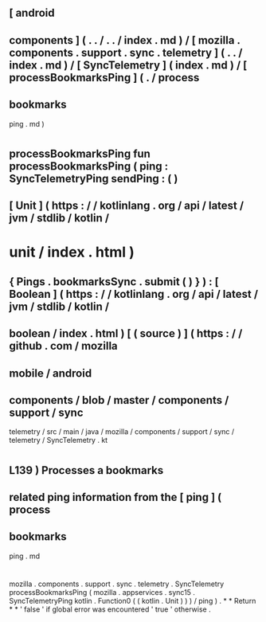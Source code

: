 [
android
-
components
]
(
.
.
/
.
.
/
index
.
md
)
/
[
mozilla
.
components
.
support
.
sync
.
telemetry
]
(
.
.
/
index
.
md
)
/
[
SyncTelemetry
]
(
index
.
md
)
/
[
processBookmarksPing
]
(
.
/
process
-
bookmarks
-
ping
.
md
)
#
processBookmarksPing
fun
processBookmarksPing
(
ping
:
SyncTelemetryPing
sendPing
:
(
)
-
>
[
Unit
]
(
https
:
/
/
kotlinlang
.
org
/
api
/
latest
/
jvm
/
stdlib
/
kotlin
/
-
unit
/
index
.
html
)
=
{
Pings
.
bookmarksSync
.
submit
(
)
}
)
:
[
Boolean
]
(
https
:
/
/
kotlinlang
.
org
/
api
/
latest
/
jvm
/
stdlib
/
kotlin
/
-
boolean
/
index
.
html
)
[
(
source
)
]
(
https
:
/
/
github
.
com
/
mozilla
-
mobile
/
android
-
components
/
blob
/
master
/
components
/
support
/
sync
-
telemetry
/
src
/
main
/
java
/
mozilla
/
components
/
support
/
sync
/
telemetry
/
SyncTelemetry
.
kt
#
L139
)
Processes
a
bookmarks
-
related
ping
information
from
the
[
ping
]
(
process
-
bookmarks
-
ping
.
md
#
mozilla
.
components
.
support
.
sync
.
telemetry
.
SyncTelemetry
processBookmarksPing
(
mozilla
.
appservices
.
sync15
.
SyncTelemetryPing
kotlin
.
Function0
(
(
kotlin
.
Unit
)
)
)
/
ping
)
.
*
*
Return
*
*
'
false
'
if
global
error
was
encountered
'
true
'
otherwise
.
